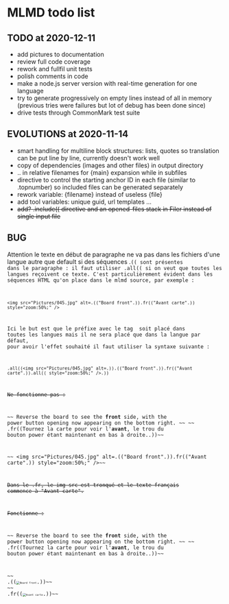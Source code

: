 # MLMD todo list

## TODO at 2020-12-11

- add pictures to documentation
- review full code coverage
- rework and fullfil unit tests
- polish comments in code
- make a node.js server version with real-time generation for one language
- try to generate progressively on empty lines instead of all in memory (previous
  tries were failures but lot of debug has been done since)
- drive tests through CommonMark test suite

## EVOLUTIONS at 2020-11-14

- smart handling for multiline block structures: lists, quotes so
  translation can be put line by line, currently doesn't work well
- copy of dependencies (images and other files) in output directory
- .. in relative filenames for {main} expansion while in subfiles
- directive to control the starting anchor ID in each file (similar
  to .topnumber) so included files can be generated separately
- rework variable: {filename} instead of useless {file}
- add tool variables: unique guid, url templates ...
- ~~add? .include(( directive and an opened-files stack in Filer instead of single input file~~


## BUG

Attention le texte en début de paragraphe ne va pas dans les fichiers d'une langue autre que default si des séquences .<code>((  sont présentes dans le paragraphe : il faut utiliser .all(( si on veut que toutes les
langues reçoivent ce texte. C'est particulièrement évident dans les séquences HTML qu'on place dans le mlmd source, par exemple :

    <img src="Pictures/045.jpg" alt=.(("Board front".)).fr(("Avant carte".)) style="zoom:50%;" />

Ici le but est que le préfixe avec le tag <img> soit placé dans toutes les langues mais il ne sera placé
que dans la langue par défaut, pour avoir l'effet souhaité il faut utiliser la syntaxe suivante :

    .all((<img src="Pictures/045.jpg" alt=.)).(("Board front".)).fr(("Avant carte".)).all(( style="zoom:50%;" />.))


~~Ne fonctionne pas :~~

~~    Reverse the board to see the **front** side, with the power button opening now appearing on the bottom right. ~~
~~    .fr((Tournez la carte pour voir l'**avant**, le trou du bouton power étant maintenant en bas à droite..))~~

~~    <img src="Pictures/045.jpg" alt=.(("Board front".)).fr(("Avant carte".)) style="zoom:50%;" />~~

~~Dans le .fr, le img src est tronqué et le texte français commence à "Avant carte".~~

~~Fonctionne :~~

~~    Reverse the board to see the **front** side, with the power button opening now appearing on the bottom right. ~~
~~    .fr((Tournez la carte pour voir l'**avant**, le trou du bouton power étant maintenant en bas à droite..))~~

~~    .((<img src="Pictures/045.jpg" alt="Board front" style="zoom:50%;" />.))~~
~~    .fr((<img src="Pictures/045.jpg" alt="Avant carte" style="zoom:50%;" />.))~~
